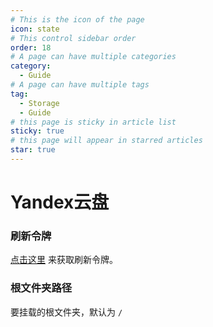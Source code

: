 ```yaml
---
# This is the icon of the page
icon: state
# This control sidebar order
order: 18
# A page can have multiple categories
category:
  - Guide
# A page can have multiple tags
tag:
  - Storage
  - Guide
# this page is sticky in article list
sticky: true
# this page will appear in starred articles
star: true
---
```


# Yandex云盘

### 刷新令牌
[点击这里](https://oauth.yandex.com/authorize?response_type=code&client_id=a78d5a69054042fa936f6c77f9a0ae8b) 来获取刷新令牌。

### 根文件夹路径
要挂载的根文件夹，默认为 `/`